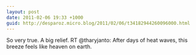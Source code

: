 ```yaml
---
layout: post
date: 2011-02-06 19:33 +1000
guid: http://desparoz.micro.blog/2011/02/06/t34182944260096000.html
---
```

So very true. A big relief. RT @tharyjanto: After days of heat waves, this breeze feels like heaven on earth.
